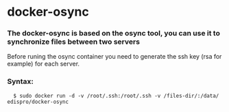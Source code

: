 # docker-osync
### The docker-osync is based on the osync tool, you can use it to  synchronize files between two servers 
Before runing the osync container you need to generate the ssh key (rsa for example) for each server.

### Syntax:
      $ sudo docker run -d -v /root/.ssh:/root/.ssh -v /files-dir/:/data/ edispro/docker-osync
      
